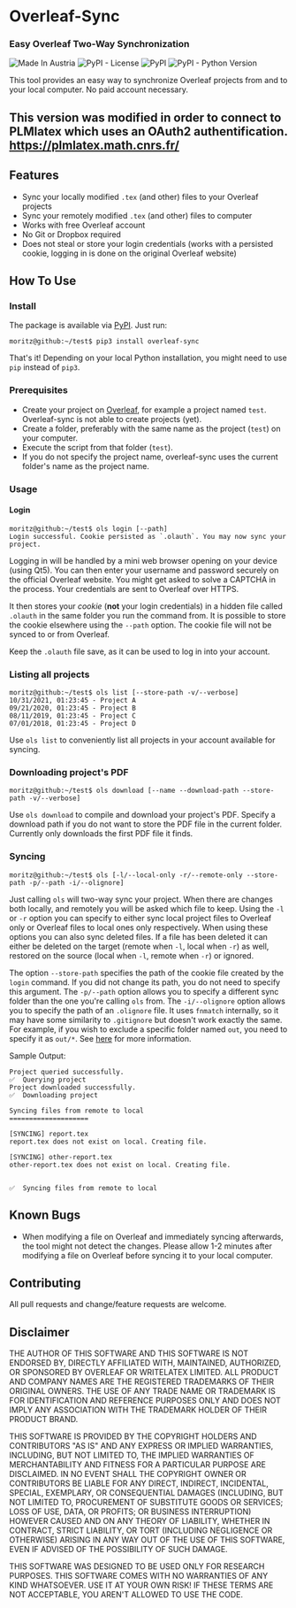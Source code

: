 # Overleaf-Sync
### Easy Overleaf Two-Way Synchronization

![Made In Austria](https://img.shields.io/badge/Made%20in-Austria-%23ED2939.svg) ![PyPI - License](https://img.shields.io/pypi/l/overleaf-sync.svg) ![PyPI](https://img.shields.io/pypi/v/overleaf-sync.svg) ![PyPI - Python Version](https://img.shields.io/pypi/pyversions/overleaf-sync.svg)

This tool provides an easy way to synchronize Overleaf projects from and to your local computer. No paid account necessary.

This version was modified in order to connect to PLMlatex which uses an OAuth2 authentification. 
https://plmlatex.math.cnrs.fr/
----

## Features
- Sync your locally modified `.tex` (and other) files to your Overleaf projects
- Sync your remotely modified `.tex` (and other) files to computer
- Works with free Overleaf account
- No Git or Dropbox required
- Does not steal or store your login credentials (works with a persisted cookie, logging in is done on the original Overleaf website)

## How To Use
### Install
The package is available via [PyPI](https://pypi.org/project/overleaf-sync/). Just run:

```
moritz@github:~/test$ pip3 install overleaf-sync
```

That's it! Depending on your local Python installation, you might need to use `pip` instead of `pip3`.

### Prerequisites
- Create your project on [Overleaf](https://www.overleaf.com/project), for example a project named `test`. Overleaf-sync is not able to create projects (yet).
- Create a folder, preferably with the same name as the project (`test`) on your computer.
- Execute the script from that folder (`test`).
- If you do not specify the project name, overleaf-sync uses the current folder's name as the project name.

### Usage
#### Login
```
moritz@github:~/test$ ols login [--path]
Login successful. Cookie persisted as `.olauth`. You may now sync your project.
```

Logging in will be handled by a mini web browser opening on your device (using Qt5). You can then enter your username and password securely on the official Overleaf website. You might get asked to solve a CAPTCHA in the process. Your credentials are sent to Overleaf over HTTPS.

It then stores your *cookie* (**not** your login credentials) in a hidden file called `.olauth` in the same folder you run the command from. It is possible to store the cookie elsewhere using the `--path` option. The cookie file will not be synced to or from Overleaf.

Keep the `.olauth` file save, as it can be used to log in into your account.

### Listing all projects
```
moritz@github:~/test$ ols list [--store-path -v/--verbose]
10/31/2021, 01:23:45 - Project A
09/21/2020, 01:23:45 - Project B
08/11/2019, 01:23:45 - Project C
07/01/2018, 01:23:45 - Project D
```

Use `ols list` to conveniently list all projects in your account available for syncing. 

### Downloading project's PDF
```
moritz@github:~/test$ ols download [--name --download-path --store-path -v/--verbose]
```

Use `ols download` to compile and download your project's PDF. Specify a download path if you do not want to store the PDF file in the current folder. Currently only downloads the first PDF file it finds.

### Syncing
```
moritz@github:~/test$ ols [-l/--local-only -r/--remote-only --store-path -p/--path -i/--olignore]
```

Just calling `ols` will two-way sync your project. When there are changes both locally, and remotely you will be asked which file to keep. Using the `-l` or `-r` option you can specify to either sync local project files to Overleaf only or Overleaf files to local ones only respectively. When using these options you can also sync deleted files. If a file has been deleted it can either be deleted on the target (remote when `-l`, local when `-r`) as well, restored on the source (local when `-l`, remote when `-r`) or ignored.

The option `--store-path` specifies the path of the cookie file created by the `login` command. If you did not change its path, you do not need to specify this argument. The `-p/--path` option allows you to specify a different sync folder than the one you're calling `ols` from. The `-i/--olignore` option allows you to specify the path of an `.olignore` file. It uses `fnmatch` internally, so it may have some similarity to `.gitignore` but doesn't work exactly the same. For example, if you wish to exclude a specific folder named `out`, you need to specify it as `out/*`. See [here](https://docs.python.org/3/library/fnmatch.html) for more information.

Sample Output:

```
Project queried successfully.
✅  Querying project
Project downloaded successfully.
✅  Downloading project

Syncing files from remote to local
====================

[SYNCING] report.tex
report.tex does not exist on local. Creating file.

[SYNCING] other-report.tex
other-report.tex does not exist on local. Creating file.


✅  Syncing files from remote to local
```

## Known Bugs
- When modifying a file on Overleaf and immediately syncing afterwards, the tool might not detect the changes. Please allow 1-2 minutes after modifying a file on Overleaf before syncing it to your local computer.

## Contributing

All pull requests and change/feature requests are welcome.

## Disclaimer
THE AUTHOR OF THIS SOFTWARE AND THIS SOFTWARE IS NOT ENDORSED BY, DIRECTLY AFFILIATED WITH, MAINTAINED, AUTHORIZED, OR SPONSORED BY OVERLEAF OR WRITELATEX LIMITED. ALL PRODUCT AND COMPANY NAMES ARE THE REGISTERED TRADEMARKS OF THEIR ORIGINAL OWNERS. THE USE OF ANY TRADE NAME OR TRADEMARK IS FOR IDENTIFICATION AND REFERENCE PURPOSES ONLY AND DOES NOT IMPLY ANY ASSOCIATION WITH THE TRADEMARK HOLDER OF THEIR PRODUCT BRAND.

THIS SOFTWARE IS PROVIDED BY THE COPYRIGHT HOLDERS AND CONTRIBUTORS "AS IS" AND ANY EXPRESS OR IMPLIED WARRANTIES, INCLUDING, BUT NOT LIMITED TO, THE IMPLIED WARRANTIES OF MERCHANTABILITY AND FITNESS FOR A PARTICULAR PURPOSE ARE DISCLAIMED. IN NO EVENT SHALL THE COPYRIGHT OWNER OR CONTRIBUTORS BE LIABLE FOR ANY DIRECT, INDIRECT, INCIDENTAL, SPECIAL, EXEMPLARY, OR CONSEQUENTIAL DAMAGES (INCLUDING, BUT NOT LIMITED TO, PROCUREMENT OF SUBSTITUTE GOODS OR SERVICES; LOSS OF USE, DATA, OR PROFITS; OR BUSINESS INTERRUPTION) HOWEVER CAUSED AND ON ANY THEORY OF LIABILITY, WHETHER IN CONTRACT, STRICT LIABILITY, OR TORT (INCLUDING NEGLIGENCE OR OTHERWISE) ARISING IN ANY WAY OUT OF THE USE OF THIS SOFTWARE, EVEN IF ADVISED OF THE POSSIBILITY OF SUCH DAMAGE.

THIS SOFTWARE WAS DESIGNED TO BE USED ONLY FOR RESEARCH PURPOSES. THIS SOFTWARE COMES WITH NO WARRANTIES OF ANY KIND WHATSOEVER. USE IT AT YOUR OWN RISK! IF THESE TERMS ARE NOT ACCEPTABLE, YOU AREN'T ALLOWED TO USE THE CODE.

